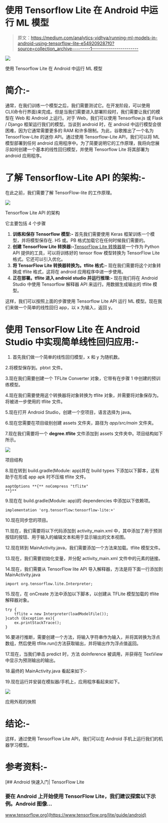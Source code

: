 # 使用 Tensorflow Lite 在 Android 中运行 ML 模型

> 原文：<https://medium.com/analytics-vidhya/running-ml-models-in-android-using-tensorflow-lite-e549209287f0?source=collection_archive---------1----------------------->

![](img/9345894f755f942118a3af56bb7f36d5.png)

使用 Tensorflow Lite 在 Android 中运行 ML 模型

# 简介:-

通常，在我们训练一个模型之后，我们需要测试它。在开发阶段，可以使用 CLI(命令行界面)来完成。但是当我们需要进入部署阶段时，我们需要让我们的模型在 Web 和 Android 上运行。对于 Web，我们可以使用 Tensorflow.js 或 Flask / Django 框架运行我们的模型。当谈到 android 时，在 android 中运行模型会很困难，因为它通常需要更多的 RAM 和许多限制。为此，谷歌推出了一个名为 TensorFlow-Lite 的迷你 API。通过使用 Tensorflow-Lite API，我们可以将 ML 模型部署到任何 android 应用程序中。为了简要说明它的工作原理，我将向您展示如何创建一个基本的线性回归模型，并使用 Tensorflow Lite 将其部署为 android 应用程序。

# 了解 Tensorflow-Lite API 的架构:-

在此之前，我们需要了解 TensorFlow-lite 的工作原理。

![](img/eb82a0d6d1f79b568f77f14aaeeb3fce.png)

Tensorflow Lite API 的架构

它主要包括 4 个步骤

1.  **训练和保存 Tensorflow 模型:-** 首先我们需要使用 Keras 框架训练一个模型，并将模型保存在. H5 或。PB 格式加载它在任何时候我们需要的。
2.  **创建 TensorFlow Lite 转换器:-**[TensorFlow Lite 转换器](https://www.tensorflow.org/lite/convert)是一个作为 Python API 提供的工具，可以将训练好的 tensor flow 模型转换为 TensorFlow Lite 格式。它还可以引入优化。
3.  **将 TensorFlow Lite 转换器转换为。tflite 格式:-** 现在我们需要将这个对象转换成 tflite 格式，这将在 android 应用程序中进一步使用。
4.  **正在部署。tflite 进入 android studio 并运行推理:-** 现在我们将在 Android Studio 中使用 Tensorflow 解释器 API 来运行。用数据生成输出的 tflite 模型。

这样，我们可以按照上面的步骤使用 Tensorflow Lite API 运行 ML 模型。现在我们来做一个简单的线性回归 app，以 x 为输入，返回 y。

# 使用 TensorFlow Lite 在 Android Studio 中实现简单线性回归应用:-

1.  首先我们做一个简单的线性回归模型，x 和 y 为随机数。

2.将模型保存到。pbtxt 文件。

3.现在我们需要创建一个 TFLite Converter 对象，它带有在步骤 1 中创建的预训练模型。

4.现在我们需要使用这个转换器将对象转换为 tflite 对象，并需要将对象保存为。将被进一步使用的 tflite 文件。

5.现在打开 Android Studio，创建一个空项目，语言选择为 java。

6.现在您需要在项目级别创建 assets 文件夹，路径为 *app/src/main* 文件夹。

7.现在我们需要将一个 **degree.tflite** 文件添加到 assets 文件夹中。项目结构如下所示。

![](img/a802981fc2abbf167c11dd16c7197ee8.png)

项目结构

8.现在转到 build.gradle(Module: app)并在 build types 下添加以下脚本，这有助于在形成 app apk 时不压缩 tflite 文件。

```
aaptOptions **{** noCompress "tflite"
**}**
```

9.现在在 build.gradle(Module: app)的 dependencies 中添加以下依赖项。

```
implementation 'org.tensorflow:tensorflow-lite:+'
```

10.现在同步您的项目。

11.现在，我们需要将以下代码添加到 activity_main.xml 中，其中添加了用于预测按钮的按钮、用于输入的编辑文本和用于显示输出的文本视图。

12.现在转到 MainActivity.java，我们需要添加一个方法来加载。tflite 模型文件。

13.现在，我们需要初始化变量，并分配 activity_main.xml 文件中的元素的链接。

14.现在，我们需要从 TensorFlow lite API 导入解释器，方法是将下面一行添加到 MainActivity.java

```
import org.tensorflow.lite.Interpreter;
```

15.现在，在 onCreate 方法中添加以下脚本，以创建从 TFLite 模型加载的 tflite 解释器对象。

```
try {
    tflite = new Interpreter(loadModelFile());
}catch (Exception ex){
    ex.printStackTrace();
}
```

16.要进行推断，需要创建一个方法，将输入字符串作为输入，并将其转换为浮点数组，然后使用 tflite.run()方法获取输出，并将输出作为浮点值返回。

17.现在，当我们单击 predict 时，方法 doInference 被调用，并获得在 TextView 中显示为预测输出的输出。

18.最终的 MainActivity.java 看起来如下:-

19.现在运行并安装在模拟器/手机上，应用程序看起来如下。

![](img/8c5e924254709ffb454c4295bf498d23.png)

应用外观的快照

# 结论:-

这样，通过使用 TensorFlow Lite API，我们可以在 Android 手机上运行我们的机器学习模型。

# 参考资料:-

[](https://www.tensorflow.org/lite/guide/android) [## Android 快速入门| TensorFlow Lite

### 要在 Android 上开始使用 TensorFlow Lite，我们建议探索以下示例。Android 图像…

www.tensorflow.org](https://www.tensorflow.org/lite/guide/android)